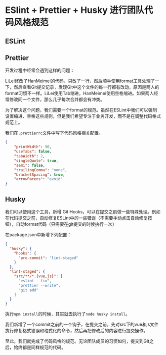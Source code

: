 # ESlint + Prettier + Husky 进行团队代码风格规范

## ESLint

## Prettier

开发过程中经常会遇到这样的问题：

LiLei修改了HanMeimei的代码，只改了一行，然后顺手使用format工具处理了一下，然后查看Git提交记录，发现Git中这个文件的每一行都有改动，原因是两人的format习惯不一样。LiLei使用Tab缩进，HanMeimei使用空格缩进。如果两人经常修改同一个文件，那么几乎每次合并都会有冲突。

为了解决这个问题，我们需要一个format的规范。虽然在ESLint中我们可以强制设置缩进、空格这些规则，但是我们希望专注于业务开发，而不是在调整代码格式规范上。

我们在`.prettierrc`文件中写下代码风格相关配置。

```json
{
	"printWidth": 90,
	"useTabs": false,
	"tabWidth": 2,
	"singleQuote": true,
	"semi": false,
	"trailingComma": "none",
	"bracketSpacing": true,
	"arrowParens": "avoid"
}
```

## Husky

我们可以使用这个工具，新增 Git Hooks，可以在提交之前做一些特殊处理。例如在代码提交之前，自动修复ESLint中的一些错误（不需要手动点击自动修复按钮），自动format代码（只需要在git提交的时候执行一次）

在package.json中新增下列配置：

```json
{
  "husky": {
    "hooks": {
      "pre-commit": "lint-staged"
    }
  },
  "lint-staged": {
    "src/**/*.{vue,js}": [
      "eslint --fix",
      "prettier --write",
      "git add"
    ]
  }
}
```

执行`npm install`的时候，其实就去执行了`node husky install`。

我们新增了一个commit之前的一个钩子，在提交之前，先对src下的vue和js文件执行修复格式错误和格式化的命令，然后再把修改后的内容进行提交操作。

至此，我们就完成了代码风格的规范。无论团队成员的习惯如何，提交到Git之后，始终都是同样规范的代码。